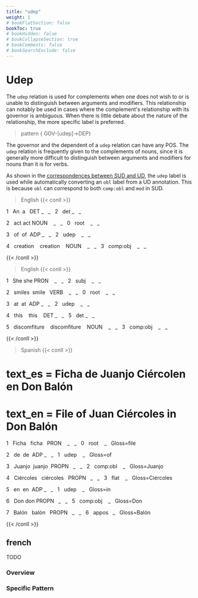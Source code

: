 ```yaml
---
title: "udep"
weight: 1
# bookFlatSection: false
bookToc: true
# bookHidden: false
# bookCollapseSection: true
# bookComments: false
# bookSearchExclude: false
---
```


# Udep

The `udep` relation is used for complements when one does not wish to or is unable to distinguish between arguments and modifiers. This relationship can notably be used in cases where the complement's relationship with its governor is ambiguous. When there is little debate about the nature of the relationship, the more specific label is preferred.


>pattern { GOV-[udep]->DEP} 

The governor and the dependent of a `udep` relation can have any POS. The `udep` relation is frequently given to the complements of nouns, since it is generally more difficult to distinguish between arguments and modifiers for nouns than it is for verbs.

  

As shown in the [correspondences between SUD and UD](../../../../_index.md#correspondences-between-ud-and-sud), the `udep` label is used while automatically converting an `obl` label from a UD annotation. This is because `obl` can correspond to both `comp:obl` and `mod` in SUD.

  
> English
{{< conll >}}

1   An  a   DET _   _   2   det _   _

2   act act NOUN    _   _   0   root    _   _

3   of  of  ADP _   _   2   udep    _   _

4   creation    creation    NOUN    _   _   3   comp:obj    _   _

{{< /conll >}}

  
> English
{{< conll >}}

1   She she PRON    _   _   2   subj    _   _

2   smiles  smile   VERB    _   _   0   root    _   _

3   at  at  ADP _   _   2   udep    _   _

4   this    this    DET _   _   5   det _   _

5   discomfiture    discomfiture    NOUN    _   _   3   comp:obj    _   _

{{< /conll >}}

  

> Spanish
{{< conll >}}

# text_es = Ficha de Juanjo Ciércolen en Don Balón

# text_en = File of Juan Ciércoles in Don Balón
1   Ficha   ficha   PRON    _   _   0   root    _   Gloss=file

2   de  de  ADP _   _   1   udep    _   Gloss=of

3   Juanjo  juanjo  PROPN   _   _   2   comp:obl    _   Gloss=Juanjo

4   Ciércoles   ciércoles   PROPN   _   _   3   flat    _   Gloss=Ciércoles

5   en  en  ADP _   _   1   udep    _   Gloss=in

6   Don don PROPN   _   _   5   comp:obj    _   Gloss=Don

7   Balón   balón   PROPN   _   _   6   appos   _   Gloss=Balón

{{< /conll >}}




## french

TODO
### Overview

### Specific Pattern


